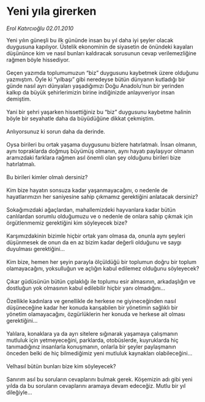 # Yeni yıla girerken

*Erol Katırcıoğlu 02.01.2010*

<div class="yazi">Yeni yılın güneşli bu ilk gününde insan bu yıl daha iyi şeyler olacak duygusuna kapılıyor. Üstelik ekonominin de siyasetin de önündeki kayaları düşününce kim ve nasıl bunları kaldıracak sorusunun cevap verilemezliğine rağmen böyle hissediyor. <br/><br/>Geçen yazımda toplumumuzun “biz” duygusunu kaybetmek üzere olduğunu yazmıştım. Öyle ki “yılbaşı” gibi neredeyse bütün dünyanın kutladığı bir günde nasıl ayrı dünyaları yaşadığımızı Doğu Anadolu’nun bir yerinden kalkıp da büyük şehirlerimizin birine indiğinizde anlayıveriyor insan demiştim. <br/><br/>Yani bir şehri yaşarken hissettiğiniz bu “biz” duygusunu kaybetme halinin böyle bir seyahatle daha da büyüdüğüne dikkat çekmiştim. <br/><br/>Anlıyorsunuz ki sorun daha da derinde. <br/><br/>Oysa birileri bu ortak yaşama duygusunu bizlere hatırlatmalı. İnsan olmanın, aynı topraklarda doğmuş büyümüş olmanın, aynı hayatı paylaşıyor olmanın aramızdaki farklara rağmen asıl önemli olan şey olduğunu birileri bize hatırlatmalı. <br/><br/>Bu birileri kimler olmalı dersiniz? <br/><br/>Kim bize hayatın sonsuza kadar yaşanmayacağını, o nedenle de hayatlarımızın her saniyesine sahip çıkmamız gerektiğini anlatacak dersiniz? <br/><br/>Sokağımızdaki ağaçlardan, mahallemizdeki hayvanlara kadar bütün canlılardan sorumlu olduğumuzu ve o nedenle de onlara sahip çıkmak için örgütlenmemiz gerektiğini kim söyleyecek bize? <br/><br/>Karşımızdakinin bizimle hiçbir ortak yanı olmasa da, onunla aynı şeyleri düşünmesek de onun da en az bizim kadar değerli olduğunu ve saygı duyulması gerektiğini... <br/><br/>Kim bize, hemen her şeyin parayla ölçüldüğü bir toplumun doğru bir toplum olamayacağını, yoksulluğun ve açlığın kabul edilemez olduğunu söyleyecek? <br/><br/>Çıkar güdüsünün bütün çıplaklığı ile toplumu esir almasının, arkadaşlığın ve dostluğun yok olmasının kabul edilebilir hiçbir yanı olmadığını... <br/><br/>Özellikle kadınlara ve genellikle de herkese ne giyineceğinden nasıl düşüneceğine kadar her konuda karışabilen bir yönetimin sağlıklı bir yönetim olamayacağını, özgürlüklerin her konuda ve herkese ait olması gerektiğini... <br/><br/>Yalılara, konaklara ya da ayrı sitelere sığınarak yaşamaya çalışmanın mutluluk için yetmeyeceğini, parklarda, otobüslerde, kuyruklarda hiç tanımadığınız insanlarla konuşmanın, onlarla bir şeyler paylaşmanın önceden belki de hiç bilmediğimiz yeni mutluluk kaynakları olabileceğini... <br/><br/>Velhasıl bütün bunları bize kim söyleyecek? <br/><br/>Sanırım asıl bu soruların cevaplarını bulmak gerek. Köşemizin adı gibi yeni yılda da bu soruların cevaplarını aramaya devam edeceğiz. Mutlu bir yıl dileğiyle...
              </div>
